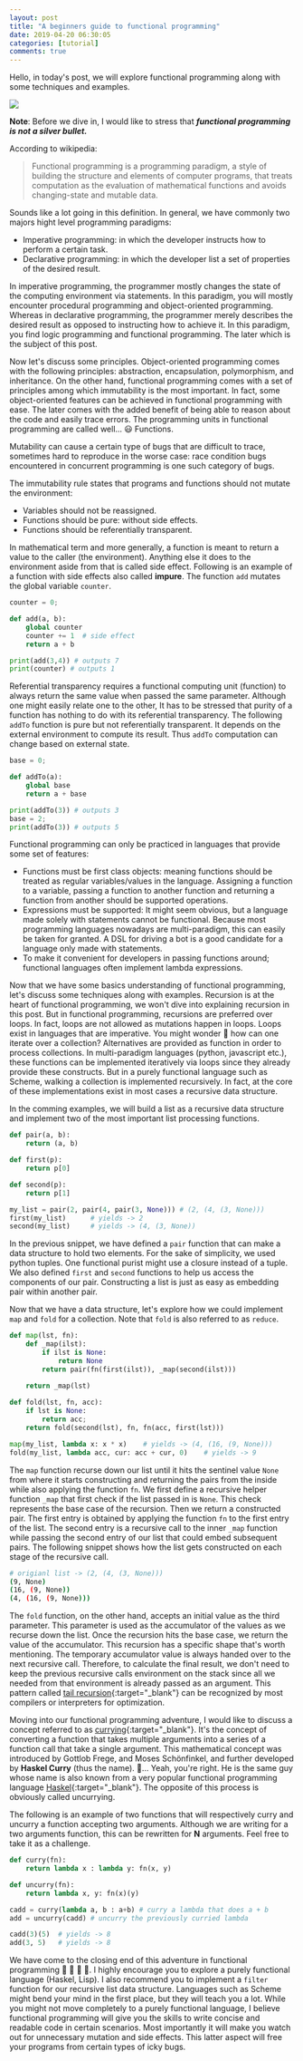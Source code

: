 ```yaml
---
layout: post
title: "A beginners guide to functional programming"
date: 2019-04-20 06:30:05
categories: [tutorial]
comments: true
---
```


Hello, in today's post, we will explore functional programming along with some techniques and examples.

<!--more-->

![](https://drive.google.com/uc?id=1gc5Mzer8Ly_G_RHwZ1-uX6vL5elP3Q6f)

**Note**:  Before we dive in, I would like to stress that ***functional programming is not a silver bullet.***

According to wikipedia: 
> Functional programming is a programming paradigm, a style of building the structure and elements of computer programs, that treats computation as the evaluation of mathematical functions and avoids changing-state and mutable data.

Sounds like a lot going in this definition. In general, we have commonly two majors hight level programming paradigms: 
* Imperative programming: in which the developer instructs how to perform a certain task.
* Declarative programming: in which the developer list a set of properties of the desired result.

In imperative programming, the programmer mostly changes the state of the computing environment via statements. In this paradigm, you will mostly encounter procedural programming and object-oriented programming. Whereas in declarative programming, the programmer merely describes the desired result as opposed to instructing how to achieve it. In this paradigm, you find logic programming and functional programming. The later which is the subject of this post.

Now let's discuss some principles.
Object-oriented programming comes with the following principles: abstraction, encapsulation, polymorphism, and inheritance. On the other hand, functional programming comes with a set of principles among which immutability is the most important. In fact, some object-oriented features can be achieved in functional programming with ease. The later comes with the added benefit of being able to reason about the code and easily trace errors. The programming units in functional programming are called well...  😃 Functions.

Mutability can cause a certain type of bugs that are difficult to trace, sometimes hard to reproduce in the worse case: race condition bugs encountered in concurrent programming is one such category of bugs.

The immutability rule states that programs and  functions should not mutate the environment:
* Variables should not be reassigned.
* Functions should be pure: without side effects.
* Functions should be referentially transparent.

In mathematical term and more generally, a function is meant to return a value to the caller (the environment). Anything else it does to the environment aside from that is called side effect. Following is an example of a function with side effects also called **impure**. The function `add` mutates the global variable `counter`. 

```python
counter = 0;

def add(a, b):
    global counter
    counter += 1  # side effect
    return a + b

print(add(3,4)) # outputs 7
print(counter) # outputs 1
```

Referential transparency requires a functional computing unit (function) to always return the same value when passed the same parameter. Although one might easily relate one to the other, It has to be stressed that purity of a function has nothing to do with its referential transparency. The following `addTo` function is pure but not referentially transparent.  It depends on the external environment to compute its result. Thus `addTo` computation can change based on external state.

```python
base = 0;

def addTo(a):
    global base
    return a + base

print(addTo(3)) # outputs 3
base = 2;
print(addTo(3)) # outputs 5
```

Functional programming can only be practiced in languages that provide  some set of features:
 
* Functions must be first class objects: meaning functions should be treated as regular variables/values in the language. Assigning a function to a variable, passing a function to another function and returning a function from another should be supported operations.
* Expressions must be supported: It might seem obvious, but a language made solely with statements cannot be functional. Because most programming languages nowadays are multi-paradigm, this can easily be taken for granted.  A DSL for driving a bot is a good candidate for a language only made with statements.  
* To make it convenient for developers in passing functions around; functional languages often implement lambda expressions.

Now that we have some basics understanding of functional programming, let's discuss some techniques along with examples.
Recursion is at the heart of functional programming, we won't dive into explaining recursion in this post. But in functional programming, recursions are preferred over loops. In fact, loops are not allowed as mutations happen in loops. Loops exist in languages that are imperative. 
You might wonder 🤔 how can one iterate over a collection? Alternatives are provided as function in order to process collections. In multi-paradigm languages  (python, javascript etc.), these functions can be implemented iteratively via loops since they already provide these constructs. But in a purely functional language such as Scheme, walking a collection is implemented recursively. In fact, at the core of these implementations exist in most cases a recursive data structure.

In the comming examples, we will build a list as a recursive data structure and implement two of the most important list processing functions.

```python
def pair(a, b):
    return (a, b)

def first(p):
    return p[0]

def second(p):
    return p[1]

my_list = pair(2, pair(4, pair(3, None))) # (2, (4, (3, None)))
first(my_list) 		# yields -> 2
second(my_list) 	# yields -> (4, (3, None))
```

In the previous snippet, we have defined a `pair` function that can make a data structure to hold two elements. For the sake of simplicity, we used python tuples. One functional purist might use a closure instead of a tuple. We also defined `first` and `second` functions to help us access the components of our pair. Constructing a list is just as easy as embedding pair within another pair.

Now that we have a data structure, let's explore how we could implement `map` and `fold` for a collection. Note that `fold` is also referred to as `reduce`.

```python
def map(lst, fn):
    def _map(ilst):
        if ilst is None:
            return None
        return pair(fn(first(ilst)), _map(second(ilst)))

    return _map(lst)
    
def fold(lst, fn, acc):
    if lst is None:
        return acc;
    return fold(second(lst), fn, fn(acc, first(lst)))

map(my_list, lambda x: x * x)    # yields -> (4, (16, (9, None)))
fold(my_list, lambda acc, cur: acc + cur, 0)    # yields -> 9
``` 
The `map` function recurse down our list until it hits the sentinel value `None` from where it starts constructing and returning the pairs from the inside while also applying the function `fn`. We first define a recursive helper function `_map` that first check if the list passed in is `None`. This check represents the base case of the recursion. Then we return a constructed pair. The first entry is obtained by applying the function `fn` to the first entry of the list. The second entry is a recursive call to the inner `_map` function while passing the second entry of our list that could embed subsequent pairs. The following snippet shows how the list gets constructed on each stage of the recursive call.

```bash
# origianl list -> (2, (4, (3, None)))
(9, None)
(16, (9, None))
(4, (16, (9, None)))
```

The `fold` function, on the other hand, accepts an initial value as the third parameter. This parameter is used as the accumulator of the values as we recurse down the list. Once the recursion hits the base case, we return the value of the accumulator. This recursion has a specific shape that's worth mentioning. The temporary accumulator value is always handed over to the next recursive call. Therefore, to calculate the final result, we don't need to keep the previous recursive calls environment on the stack since all we needed from that environment is already passed as an argument. This pattern called [tail recursion](https://en.wikipedia.org/wiki/Recursion_(computer_science)#Tail-recursive_functions){:target="_blank"} can be recognized by most compilers or interpreters for optimization.

Moving into our functional programming adventure, I would like to discuss a concept referred to as [currying](https://en.wikipedia.org/wiki/Currying){:target="_blank"}.
It's the concept of converting a function that takes multiple arguments into a series of a function call that take a single argument. This mathematical concept was introduced by Gottlob Frege, and Moses Schönfinkel, and further developed by **Haskel Curry** (thus the name). 🤔... Yeah, you're right. He is the same guy whose name is also known from a very popular functional programming language [Haskel](https://www.haskell.org/){:target="_blank"}. The opposite of this process is obviously called uncurrying. 

The following is an example of two functions that will respectively curry and uncurry a function accepting two arguments. Although we are writing for a two arguments function, this can be rewritten for **N** arguments. Feel free to take it as a challenge.

```python
def curry(fn):
    return lambda x : lambda y: fn(x, y)

def uncurry(fn):
    return lambda x, y: fn(x)(y)

cadd = curry(lambda a, b : a+b) # curry a lambda that does a + b 
add = uncurry(cadd) # uncurry the previously curried lambda

cadd(3)(5)  # yields -> 8
add(3, 5)   # yields -> 8
```

We have come to the closing end of this adventure in functional programming 👏 👏 👏 🕺. I highly encourage you to explore a purely functional language (Haskel, Lisp). I also recommend you to implement a `filter` function for our recursive list data structure. Languages such as Scheme might bend your mind in the first place, but they will teach you a lot. While you might not move completely to a purely functional language, I believe functional programming will give you the skills to write concise and readable code in certain scenarios. Most importantly it will make you watch out for unnecessary mutation and side effects. This latter aspect will free your programs from certain types of icky bugs.

